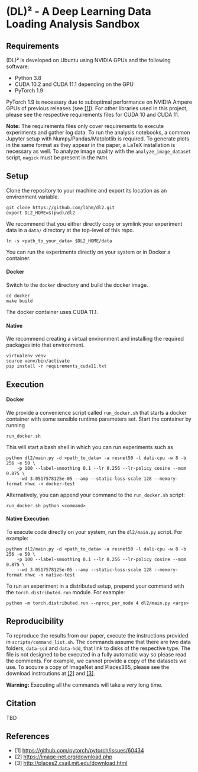 # (DL)² - A Deep Learning Data Loading Analysis Sandbox

## Requirements
(DL)² is developed on Ubuntu using NVIDIA GPUs and the following software:
* Python 3.8
* CUDA 10.2 and CUDA 11.1 depending on the GPU
* PyTorch 1.9

PyTorch 1.9 is necessary due to suboptimal performance on NVIDIA Ampere GPUs of
previous releases (see [[1]](https://github.com/pytorch/pytorch/issues/60434)).
For other libraries used in this project, please see the respective 
requirements files for CUDA 10 and CUDA 11.

**Note:** The requirements files only cover requirements to execute experiments
and gather log data. To run the analysis notebooks, a common Jupyter setup
with Numpy/Pandas/Matplotlib is required. To generate plots in the same format
as they appear in the paper, a LaTeX installation is necessary as well. To 
analyze image quality with the `analyze_image_dataset` script, `magick` must be
present in the `PATH`.

## Setup
Clone the repository to your machine and export its location as an
environment variable.
```shell
git clone https://github.com/lbhm/dl2.git
export DL2_HOME=$(pwd)/dl2
```

We recommend that you either directly copy or symlink your experiment data in a
`data/` directory at the top-level of this repo.
```shell
ln -s <path_to_your_data> $DL2_HOME/data
```

You can run the experiments directly on your system or in Docker a container.

#### Docker
Switch to the `docker` directory and build the docker image.
```shell
cd docker
make build
```
The docker container uses CUDA 11.1.

#### Native
We recommend creating a virtual environment and installing the required 
packages into that environment.

```shell
virtualenv venv
source venv/bin/activate
pip install -r requirements_cuda11.txt
```

## Execution
#### Docker
We provide a convenience script called `run_docker.sh` that starts a docker 
container with some sensible runtime parameters set. Start the container by 
running
```shell
run_docker.sh
```
This will start a bash shell in which you can run experiments such as
```shell
python dl2/main.py -d <path_to_data> -a resnet50 -l dali-cpu -w 8 -b 256 -e 50 \
    -p 100 --label-smoothing 0.1 --lr 0.256 --lr-policy cosine --mom 0.875 \
    --wd 3.0517578125e-05 --amp --static-loss-scale 128 --memory-format nhwc -n docker-test
```
Alternatively, you can append your command to the `run_docker.sh` script:
```shell
run_docker.sh python <command>
```

#### Native Execution
To execute code directly on your system, run the `dl2/main.py` script. For 
example:
```shell
python dl2/main.py -d <path_to_data> -a resnet50 -l dali-cpu -w 8 -b 256 -e 50 \
    -p 100 --label-smoothing 0.1 --lr 0.256 --lr-policy cosine --mom 0.875 \
    --wd 3.0517578125e-05 --amp --static-loss-scale 128 --memory-format nhwc -n native-test
```

To run an experiment in a distributed setup, prepend your command with the 
`torch.distributed.run` module. For example:
```shell
python -m torch.distributed.run --nproc_per_node 4 dl2/main.py <args>
```

## Reproducibility
To reproduce the results from our paper, execute the instructions provided in
`scripts/command_list.sh`. The commands assume that there are two data folders,
`data-ssd` and `data-hdd`, that link to disks of the respective type. The file
is not designed to be executed in a fully automatic way so please read the 
comments. For example, we cannot provide a copy of the datasets we use. To 
acquire a copy of ImageNet and Places365, please see the download instrcutions
at [[2]](https://image-net.org/download.php) and
[[3]](http://places2.csail.mit.edu/download.html).

**Warning:** Executing all the commands will take a _very_ long time.

## Citation
TBD

## References
- [1] https://github.com/pytorch/pytorch/issues/60434
- [2] https://image-net.org/download.php
- [3] http://places2.csail.mit.edu/download.html
